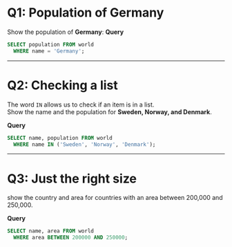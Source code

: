 # Q1: Population of Germany
Show the population of **Germany**:
**Query**
```sql
SELECT population FROM world
  WHERE name = 'Germany';
```
---

# Q2: Checking a list  

The word `IN` allows us to check if an item is in a list.  
Show the name and the population for **Sweden, Norway, and Denmark**.

**Query**
```sql
SELECT name, population FROM world
  WHERE name IN ('Sweden', 'Norway', 'Denmark');
```
---

# Q3: Just the right size

show the country and area for countries with an area between 200,000 and 250,000.

**Query**
```sql
SELECT name, area FROM world
  WHERE area BETWEEN 200000 AND 250000;
```
